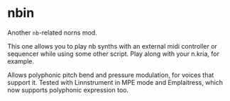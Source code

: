 # nbin

Another `nb`-related norns mod.

This one allows you to play nb synths with an external midi controller or sequencer while using some other script. Play along with your n.kria, for example.

Allows polyphonic pitch bend and pressure modulation, for voices that support it. Tested with Linnstrument in MPE mode and Emplaitress, which now supports polyphonic expression too.